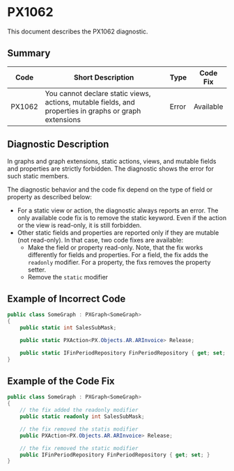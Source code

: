 # PX1062
This document describes the PX1062 diagnostic.

## Summary

| Code   | Short Description                                                                         | Type                           | Code Fix    | 
| ------ | ----------------------------------------------------------------------------------------- | ------------------------------ | ----------- | 
| PX1062 | You cannot declare static views, actions, mutable fields, and properties in graphs or graph extensions | Error | Available | 

## Diagnostic Description

In graphs and graph extensions, static actions, views, and mutable fields and properties are strictly forbidden. The diagnostic shows the error for such static members.

The diagnostic behavior and the code fix depend on the type of field or property as described below:
 - For a static view or action, the diagnostic always reports an error. The only available code fix is to remove the static keyword. Even if the action or the view is read-only, it is still forbidden.
 - Other static fields and properties are reported only if they are mutable (not read-only). In that case, two code fixes are available:
   - Make the field or property read-only. Note, that the fix works differently for fields and properties. For a field, the fix adds the `readonly` modifier. For a property, the fixs removes the property setter.
   - Remove the `static` modifier

## Example of Incorrect Code

```C#
public class SomeGraph : PXGraph<SomeGraph>
{
    public static int SalesSubMask;

    public static PXAction<PX.Objects.AR.ARInvoice> Release;

    public static IFinPeriodRepository FinPeriodRepository { get; set; }
}
```

## Example of the Code Fix

```C#
public class SomeGraph : PXGraph<SomeGraph>
{
	// the fix added the readonly modifier
    public static readonly int SalesSubMask;

	// the fix removed the statis modifier
    public PXAction<PX.Objects.AR.ARInvoice> Release;

	// the fix removed the static modifier
    public IFinPeriodRepository FinPeriodRepository { get; set; }
}
```